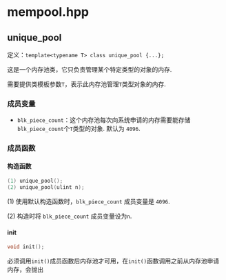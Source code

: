 # mempool.hpp



## unique_pool

定义：`template<typename T> class unique_pool {...};`

这是一个内存池类，它只负责管理某个特定类型的对象的内存.

需要提供类模板参数`T`，表示此内存池管理`T`类型对象的内存.



### 成员变量

- `blk_piece_count`：这个内存池每次向系统申请的内存需要能存储`blk_piece_count`个`T`类型的对象. 默认为 `4096`.



### 成员函数

#### 构造函数

```cpp
(1) unique_pool();
(2) unique_pool(ulint n);
```

(1) 使用默认构造函数时，`blk_piece_count` 成员变量是 `4096`.

(2) 构造时将 `blk_piece_count` 成员变量设为`n`.



#### init

```cpp
void init();
```

必须调用`init()`成员函数后内存池才可用，在`init()`函数调用之前从内存池申请内存，会抛出